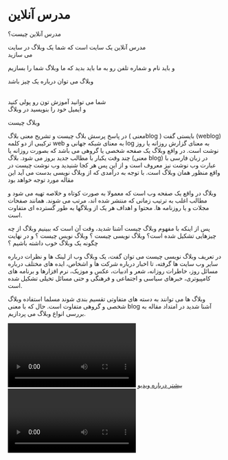 <h1>مدرس آنلاین </h1>


<a>مدرس آنلاین چیست؟</a>

<p>مدرس آنلاین  یک سایت است که شما یک وبلاگ در سایت<br>  می سازید </p>
<p>و باید نام و شماره تلفن رو به ما باید بدید که ما وبلاگ شما را بسازیم </p>
<div>
وبلاگ می توان درباره یک چیز باشد 
</div>

<br>
<p>
 شما می توانید آموزش تون رو پولی کنید<br>  و ایمیل خود را بنویسید در وبلاگ 

</p>
<p>وبلاگ چیست </p>

<p> در پاسخ پرسش بلاگ چیست و تشریح معنی بلاگ ( معنیblog ) بایستی گفت (weblog) ترکیبی از دو کلمه web به معنای شبکه جهانی و  log به معنای گزارش روزانه یا روز نوشت است. در واقع وبلاگ یک صفحه شخصی یا گروهی می باشد که بصورت روزانه یا چند وقت یکبار با مطالب جدید بروز می شود. بلاگ (معنی blog) در زبان فارسی با عبارت وب نوشت نیز معروف است و از این پس هر کجا شنیدید وب نوشت چیست در واقع منظور همان وبلاگ است. با توجه به درآمدی که از وبلاگ نویسی بدست می آید این مقاله مورد توجه خواهد بود</p>
<p>وبلاگ در واقع یک صفحه وب است که معمولا به صورت کوتاه و خلاصه تهیه می شود و مطالب اغلب به ترتیب زمانی که منتشر شده اند، مرتب می شوند. همانند صفحات مجلات و یا روزنامه ها. محتوا و اهداف هر یک از وبلاگها به طور گسترده ای متفاوت است.

پس از اینکه با مفهوم وبلاگ چیست آشنا شدید، وقت آن است که ببینیم وبلاگ از چه چیزهایی تشکیل شده است؟ وبلاگ نویسی چیست ؟ وبلاگ نویس چیست ؟ و در نهایت چگونه یک وبلاگ خوب داشته باشیم ؟

در تعریف وبلاگ نویسی چیست می توان گفت، یک وبلاگ وب از لینک ها و نظرات درباره سایر وب سایت ها گرفته، تا اخبار درباره شرکت ها و اشخاص، ایده های مختلف درباره مسائل روز، خاطرات روزانه، شعر و ادبیات، عکس و موزیک، نرم افزارها و برنامه های کامپیوتری، خبرهای سیاسی و اجتماعی و فرهنگی و  حتی مسائل تخیلی تشکیل شده است.

وبلاگ ها می توانند به دسته های متفاوتی تقسیم بندی شوند مسلما استفاده وبلاگ شخصی و گروهی متفاوت است. حال که با معنی blog آشنا شدید در امتداد مقاله به بررسی انواع وبلاگ می پردازیم.</p>




<video width="298" controls>

  <source src="https://aspb11.cdn.asset.aparat.com/aparat-video/90a45b4be08f2c86a69907132dc697d314504620-144p.mp4?wmsAuthSign=eyJhbGciOiJIUzI1NiIsInR5cCI6IkpXVCJ9.eyJ0b2tlbiI6IjQ4NmRmNWE2ZmE3MTQ3NTAyYzQ4OTE0NGVhMDMxNzEyIiwiZXhwIjoxNjIyMzIwMDA5LCJpc3MiOiJTYWJhIElkZWEgR1NJRyJ9.Y3jgctJDcItcew9UIjSNdGbMrobYhGyKQZdFSRqdNug" type="video/mp4">


</video>

<a href=" #">
 بیشتر درباره ویدیو 
</a>


<video width="298" controls>

  <source src="https://hw16.cdn.asset.aparat.com/aparat-video/cb9f119e0ad835fb9f3c12a22ce16fe232886566-144p.mp4?wmsAuthSign=eyJhbGciOiJIUzI1NiIsInR5cCI6IkpXVCJ9.eyJ0b2tlbiI6IjYxMGNiYzkwZWQyOTVkOTU2MzNhZDkyN2E3ODNiYjdjIiwiZXhwIjoxNjIyNDA2MDM2LCJpc3MiOiJTYWJhIElkZWEgR1NJRyJ9.g3O2z2n7xEeIwX0oJNysTlf7wK4tTK4SrpdZhi7NerY" type="video/mp4">
</video>
<a href=" #">
 بیشتر درباره ویدیو 
</a>



<video width="298" controls>

  <source src="https://as3.cdn.asset.aparat.com/aparat-video/b4d56ab8bd1d8a82b19153b20939a7e223063852-144p.mp4?wmsAuthSign=eyJhbGciOiJIUzI1NiIsInR5cCI6IkpXVCJ9.eyJ0b2tlbiI6IjRjYTRhNThjZTQ3MDgwOWRmMjRlMzE2Mzk1ZDMyN2JmIiwiZXhwIjoxNjIyNDA3NjQ5LCJpc3MiOiJTYWJhIElkZWEgR1NJRyJ9.Nap4xcjzze3fFjVWtVou3noopSlaBbpE2J70az1Qz5s" type="video/mp4">


</video>


<a href="#">
بیشتر درباره ویدیو
</a>
















<h1></h1>




<a href="https://assspt.github.io/Online-tutor/tnzmat.html">
تنظیمات 
</a>
<div>برای نشان دادن ایمیل یا ساخت وبلاگ به تنظیمات بروید</div>


<a href="#">
ثبت نام
</a>
<div>برای دیدن ویدیو های دیگر ثبت نام کنید </div>

